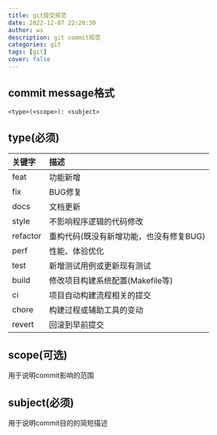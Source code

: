 ```yaml
---
title: git提交规范
date: 2022-12-07 22:20:30
author: ws
description: git commit规范
categories: git
tags: [git]
cover: false
---
```


## commit message格式

`<type>(<scope>): <subject>`

## type(必须)

| 关键字   | 描述                                    |
| :------- | :-------------------------------------- |
| feat     | 功能新增                                |
| fix      | BUG修复                                 |
| docs     | 文档更新                                |
| style    | 不影响程序逻辑的代码修改                |
| refactor | 重构代码(既没有新增功能，也没有修复BUG) |
| perf     | 性能、体验优化                          |
| test     | 新增测试用例或更新现有测试              |
| build    | 修改项目构建系统配置(Makefile等)        |
| ci       | 项目自动构建流程相关的提交              |
| chore    | 构建过程或辅助工具的变动                |
| revert   | 回滚到早前提交                          |

## scope(可选)

用于说明commit影响的范围

## subject(必须)

用于说明commit目的的简短描述